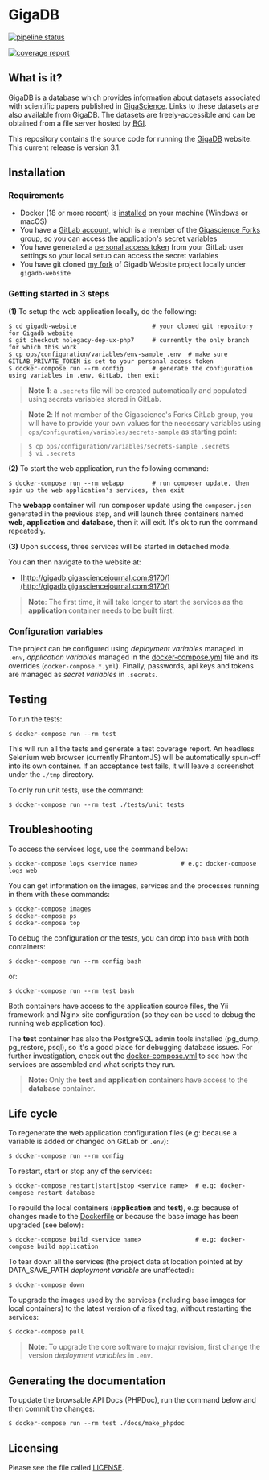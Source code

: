 # GigaDB



[![pipeline status](https://gitlab.com/gigascience/forks/rija-gigadb-website/badges/nolegacy-dep-ux-php7/pipeline.svg)](https://gitlab.com/gigascience/forks/rija-gigadb-website/commits/nolegacy-dep-ux-php7)



[![coverage report](https://gitlab.com/gigascience/forks/rija-gigadb-website/badges/nolegacy-dep-ux-php7/coverage.svg)](https://gitlab.com/gigascience/forks/rija-gigadb-website/commits/nolegacy-dep-ux-php7)


## What is it?

[GigaDB](http://gigadb.org) is a database which provides information
about datasets associated with scientific papers published in
[GigaScience](http://gigascience.biomedcentral.com). Links to these
datasets are also available from GigaDB. The datasets are
freely-accessible and can be obtained from a file server hosted by
[BGI](http://www.genomics.cn/en/index).

This repository contains the source code for running the [GigaDB](http://gigadb.org)
website. This current release is version 3.1.

## Installation


### Requirements

* Docker (18 or more recent) is [installed](https://www.docker.com/products/docker-desktop) on your machine (Windows or macOS)
* You have a [GitLab account](https://gitlab.com/), which is  a member of the [Gigascience Forks group](https://gitlab.com/gigascience/forks), so you can access the application's [secret variables](https://docs.gitlab.com/ee/api/README.html)
* You have generated a [personal access token](https://docs.gitlab.com/ee/user/profile/personal_access_tokens.html) from your GitLab user settings so your local setup can access the secret variables
* You have git cloned [my fork](https://github.com/rija/gigadb-website/) of Gigadb Website project locally under ``gigadb-website``


### Getting started in 3 steps

**(1)** To setup the web application locally, do the following:

```
$ cd gigadb-website						# your cloned git repository for Gigadb website
$ git checkout nolegacy-dep-ux-php7		# currently the only branch for which this work
$ cp ops/configuration/variables/env-sample .env  # make sure GITLAB_PRIVATE_TOKEN is set to your personal access token
$ docker-compose run --rm config 		# generate the configuration using variables in .env, GitLab, then exit
```

>**Note 1**:
> a ``.secrets`` file will be created automatically and populated using secrets variables stored in GitLab.

>**Note 2**:
>If not member of the Gigascience's Forks GitLab group, you will have to provide your own values for the necessary variables using ``ops/configuration/variables/secrets-sample`` as starting point:

>```
>$ cp ops/configuration/variables/secrets-sample .secrets
>$ vi .secrets
>```

**(2)** To start the web application, run the following command:

```
$ docker-compose run --rm webapp		# run composer update, then spin up the web application's services, then exit
```

The **webapp** container will run composer update using the ``composer.json`` generated in the previous step, and will launch three containers named **web**, **application** and **database**, then it will exit. It's ok to run the command repeatedly.

**(3)** Upon success, three services will be started in detached mode.

 You can then navigate to the website at:

 * [http://gigadb.gigasciencejournal.com:9170/](http://gigadb.gigasciencejournal.com:9170/)

>**Note**:
>The first time, it will take longer to start the services as the **application** container needs to be built first.


### Configuration variables

The project can be configured using *deployment variables* managed in ``.env``, *application variables* managed in the [docker-compose.yml](ops/deployment/docker-compose.yml) file and its overrides (``docker-compose.*.yml``). Finally, passwords, api keys and tokens are managed as *secret variables* in ``.secrets``.

## Testing

To run the tests:
```
$ docker-compose run --rm test
```

This will run all the tests and generate a test coverage report. An headless Selenium web browser (currently PhantomJS) will be automatically spun-off into its own container. If an acceptance test fails, it will leave a screenshot under the ``./tmp`` directory.


To only run unit tests, use the command:
```
$ docker-compose run --rm test ./tests/unit_tests
```

## Troubleshooting

To access the services logs, use the command below:

```
$ docker-compose logs <service name>			# e.g: docker-compose logs web
```

You can get information on the images, services and the processes running in them with these commands:
```
$ docker-compose images
$ docker-compose ps
$ docker-compose top
```

To debug the configuration or the tests, you can drop into ``bash`` with both containers:
```
$ docker-compose run --rm config bash
```
or:
```
$ docker-compose run --rm test bash
```

Both containers have access to the application source files, the Yii framework and Nginx site configuration (so they can be used to debug the running web application too).

The **test** container has also the PostgreSQL admin tools installed (pg\_dump, pg\_restore, psql), so it's a good place for debugging database issues. For further investigation, check out the [docker-compose.yml](ops/deployment/docker-compose.yml) to see how the services are assembled and what scripts they run.

>**Note:**
>Only the **test** and **application** containers have access to the **database** container.


## Life cycle

To regenerate the web application configuration files (e.g: because a variable is added or changed on GitLab or ``.env``):
```
$ docker-compose run --rm config
```

To restart, start or stop any of the services:
```
$ docker-compose restart|start|stop <service name>	# e.g: docker-compose restart database
```

To rebuild the local containers (**application** and **test**), e.g: because of changes made to the [Dockerfile](ops/packaging/Dockerfile) or because the base image has been upgraded (see below):
```
$ docker-compose build <service name>				# e.g: docker-compose build application
```

To tear down all the services (the project data at location pointed at by DATA\_SAVE\_PATH *deployment variable* are unaffected):
```
$ docker-compose down
```

To upgrade the images used by the services (including base images for local containers) to the latest version of a fixed tag, without restarting the services:
```
$ docker-compose pull
```

>**Note**:
>To upgrade the core software to major revision, first change the version *deployment variables* in ``.env``.

## Generating the documentation

To update the browsable API Docs (PHPDoc), run the command below and then commit the changes:

```
$ docker-compose run --rm test ./docs/make_phpdoc
```

## Licensing

Please see the file called [LICENSE](./LICENSE).
